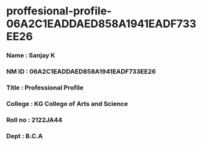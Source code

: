 # proffesional-profile-06A2C1EADDAED858A1941EADF733EE26

### Name : Sanjay K
### NM ID : 06A2C1EADDAED858A1941EADF733EE26
### Title : Professional Profile
### College : KG College of Arts and Science
### Roll no : 2122JA44
### Dept : B.C.A
